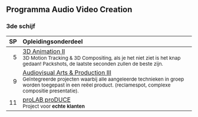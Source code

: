 Programma Audio Video Creation
------------------------------

### 3de schijf

| SP | Opleidingsonderdeel                                                                                                        |
|---:|:---------------------------------------------------------------------------------------------------------------------------|
|  5 | [3D Animation II][]<span data-domain="av3" data-level="3"></span><br><small>3D Motion Tracking & 3D Compositing, als je het niet ziet is het knap gedaan! Packshots, de laatste seconden zullen de beste zijn.</small> |
|  9 | [Audiovisual Arts & Production III][]<span data-domain="av3" data-level="3"></span><br><small>Geïntegreerde projecten waarbij alle aangeleerde technieken in groep worden toegepast in een reëel product. (reclamespot, complexe compositie presentatie).</small> |
| 11 | [proLAB proDUCE][]<span data-domain="av3" data-level="3"></span><br><small>Project voor **echte klanten**</small> |

[3D Animation II]:https://bamaflexweb.arteveldehs.be/BMFUIDetailxOLOD.aspx?a=55658&b=5&c=1
[Audiovisual Arts & Production III]:https://bamaflexweb.arteveldehs.be/BMFUIDetailxOLOD.aspx?a=55654&b=5&c=1
[proLAB proDUCE]:https://bamaflexweb.arteveldehs.be/BMFUIDetailxOLOD.aspx?a=57167&b=5&c=1